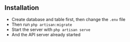 ## Installation

- Create database and table first, then change the `.env` file
- Then run `php artisan:migrate`
- Start the server with `php artisan serve`
- And the API server already started